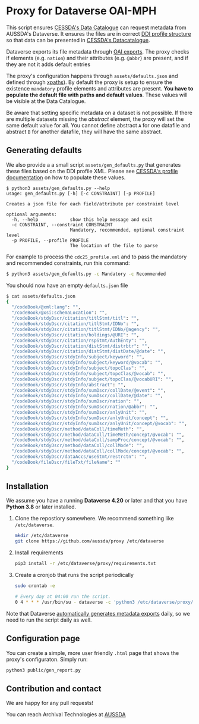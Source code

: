 # Proxy for Dataverse OAI-MPH

This script ensures [CESSDA's Data Catalogue](https://datacatalogue.cessda.eu/?publisher.publisher[0]=Austrian%20Social%20Science%20Data%20Archive%20%28AUSSDA%29) can request metadata from AUSSDA's Dataverse. It ensures the files are in correct [DDI profile structure](https://cmv.cessda.eu/documentation/profiles.html) so that data can be presented in [CESSDA's Datacatalogue](https://datacatalogue.cessda.eu/).


Dataverse exports its file metadata through [OAI exports](https://guides.dataverse.org/en/latest/admin/harvestserver.html). The proxy checks if elements (e.g. `nation`) and their attributes (e.g. `@abbr`) are present, and if they are not it adds default entries 

The proxy's configuration happens through `assets/defaults.json` and defined through [xpaths](https://de.wikipedia.org/wiki/XPath)). By default the proxy is setup to ensure the existence `mandatory` profile elements and attributes are present. **You have to populate the default file with paths and default values**. These values will be visible at the Data Catalogue. 

Be aware that setting specific metadata on a dataset is not possible. If there are multiple datasets missing the _abstract_ element, the proxy will set the same default value for all. You cannot define abstract `A` for one datafile and abstract `B` for another datafile, they will have the same abstract. 

Generating defaults
-------------------

We also provide a a small script `assets/gen_defaults.py` that generates these files based on the DDI profile XML. Please see [CESSDA's profile documentation](https://cmv.cessda.eu/profiles/cdc/ddi-2.5/1.0.4/profile-mono.xml) on how to populate these values.

```
$ python3 assets/gen_defaults.py --help
usage: gen_defaults.py [-h] [-c CONSTRAINT] [-p PROFILE]

Creates a json file for each field/attribute per constraint level

optional arguments:
  -h, --help            show this help message and exit
  -c CONSTRAINT, --constraint CONSTRAINT
                        Mandatory, recommended, optional constraint level
  -p PROFILE, --profile PROFILE
                        The location of the file to parse

```

For example to process the `cdc25_profile.xml` and to pass the mandatory and recommended constraints, run this command:

```bash
$ python3 assets/gen_defaults.py -c Mandatory -c Recommended 
```

You should now have an empty `defaults.json` file

```bash
$ cat assets/defaults.json 
{
  "/codeBook/@xml:lang": "",
  "/codeBook/@xsi:schemaLocation": "",
  "/codeBook/stdyDscr/citation/titlStmt/titl": "",
  "/codeBook/stdyDscr/citation/titlStmt/IDNo": "",
  "/codeBook/stdyDscr/citation/titlStmt/IDNo/@agency": "",
  "/codeBook/stdyDscr/citation/holdings/@URI": "",
  "/codeBook/stdyDscr/citation/rspStmt/AuthEnty": "",
  "/codeBook/stdyDscr/citation/distStmt/distrbtr": "",
  "/codeBook/stdyDscr/citation/distStmt/distDate/@date": "",
  "/codeBook/stdyDscr/stdyInfo/subject/keyword": "",
  "/codeBook/stdyDscr/stdyInfo/subject/keyword/@vocab": "",
  "/codeBook/stdyDscr/stdyInfo/subject/topcClas": "",
  "/codeBook/stdyDscr/stdyInfo/subject/topcClas/@vocab": "",
  "/codeBook/stdyDscr/stdyInfo/subject/topcClas/@vocabURI": "",
  "/codeBook/stdyDscr/stdyInfo/abstract": "",
  "/codeBook/stdyDscr/stdyInfo/sumDscr/collDate/@event": "",
  "/codeBook/stdyDscr/stdyInfo/sumDscr/collDate/@date": "",
  "/codeBook/stdyDscr/stdyInfo/sumDscr/nation": "",
  "/codeBook/stdyDscr/stdyInfo/sumDscr/nation/@abbr": "",
  "/codeBook/stdyDscr/stdyInfo/sumDscr/anlyUnit": "",
  "/codeBook/stdyDscr/stdyInfo/sumDscr/anlyUnit/concept": "",
  "/codeBook/stdyDscr/stdyInfo/sumDscr/anlyUnit/concept/@vocab": "",
  "/codeBook/stdyDscr/method/dataColl/timeMeth": "",
  "/codeBook/stdyDscr/method/dataColl/timeMeth/concept/@vocab": "",
  "/codeBook/stdyDscr/method/dataColl/sampProc/concept/@vocab": "",
  "/codeBook/stdyDscr/method/dataColl/collMode": "",
  "/codeBook/stdyDscr/method/dataColl/collMode/concept/@vocab": "",
  "/codeBook/stdyDscr/dataAccs/useStmt/restrctn": "",
  "/codeBook/fileDscr/fileTxt/fileName": ""
}
```

Installation
------------

We assume you have a running **Dataverse 4.20** or later and that you have **Python 3.8** or later installed.

1. Clone the repostiory somewhere. We recommend something like `/etc/dataverse`.
    ``` bash
    mkdir /etc/dataverse
    git clone https://github.com/aussda/proxy /etc/dataverse
    ```
2. Install requirements
    ``` bash
    pip3 install -r /etc/dataverse/proxy/requirements.txt
    ```
4. Create a cronjob that runs the script periodically
    ``` bash
    sudo crontab -e

    # Every day at 04:00 run the script.
    0 4 * * * /usr/bin/su - dataverse -c 'python3 /etc/dataverse/proxy/app/main.py'
    ```

Note that Dataverse [automatically generates metadata exports](https://guides.dataverse.org/en/5.6/admin/metadataexport.html) daily, so we need to run the script daily as well.

Configuration page
------------------

You can create a simple, more user friendly `.html` page that shows the proxy's configuraton. Simply run:

``` bash
python3 public/gen_report.py
```



Contribution and contact
-------------------------

We are happy for any pull requests! 

You can reach Archival Technologies at [AUSSDA](https://aussda.at)
